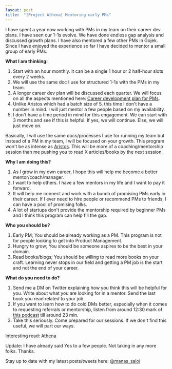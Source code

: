 ```yaml
---
layout: post
title:  "[Project Athena] Mentoring early PMs"
---
```


I have spent a year now working with PMs in my team on their career dev plans. I have seen our 1-1s evolve. We have done endless gap analysis and discussed growth plans. I have also mentored a few other PMs in Gojek. Since I have enjoyed the experience so far I have decided to mentor a small group of early PMs.

**What I am thinking:**
1. Start with an hour monthly. It can be a single 1 hour or 2 half-hour slots every 2 weeks.
2. We will use the same doc I use for structured 1-1s with the PMs in my team.
3. A longer career dev plan will be discussed each quarter. We will focus on all the aspects mentioned here: [Career development plan for PMs](https://manassaloi.com/2020/05/11/career-dev-plan.html).
4. Unlike Aristos which had a batch size of 5, this time I don't have a number in mind. I will just mentor a few people based on my availability.
5. I don't have a time period in mind for this engagement. We can start with 3 months and see if this is helpful. If yes, we will continue. Else, we will just move on.

Basically, I will use the same docs/processes I use for running my team but instead of a PM in my team, I will be focused on your growth. This program won't be as intense as [Aristos](https://manassaloi.com/2020/01/21/aristos-pm-coaching.html). This will be more of a coaching/mentorship session than me pushing you to read X articles/books by the next session.

**Why I am doing this?**
1. As I grow in my own career, I hope this will help me become a better mentor/coach/manager.
2. I want to help others. I have a few mentors in my life and I want to pay it forward.
3. It will help me connect and work with a bunch of promising PMs early in their career. If I ever need to hire people or recommend PMs to friends, I can have a pool of promising folks.
4. A lot of startups don't provide the mentorship required by beginner PMs and I think this program can help fill the gap.

**Who you should be?**
1. Early PM; You should be already working as a PM. This program is not for people looking to get into Product Management.
2. Hungry to grow; You should be someone aspires to be the best in your domain.
3. Read books/blogs; You should be willing to read more books on your craft. Learning never stops in our field and getting a PM job is the start and not the end of your career.

**What do you need to do?**
1. Send me a DM on Twitter explaining how you think this will be helpful for you. Write about what you are looking for in a mentor. Send the last book you read related to your job.
2. If you want to learn how to do cold DMs better, especially when it comes to requesting referrals or mentorship, listen from around 12:30 mark of [this podcast](https://podcasts.google.com/feed/aHR0cHM6Ly9jcmVhdG9ybGFiZm0ubGlic3luLmNvbS9yc3M/episode/YzJlNGZiMzktYzA0OS00N2IwLWI3YTEtM2MxODIyNTNjNDU0?ep=14) till around 23 min.
3. Take this seriously. Come prepared for our sessions. If we don't find this useful, we will part our ways.

Interesting read: [Athena](https://www.growthmentor.com/blog/origin-of-word-mentor/)

Update: I have already said Yes to a few people. Not taking in any more folks. Thanks.

Stay up to date with my latest posts/tweets here: [@manas_saloi](http://twitter.com/manas_saloi)

